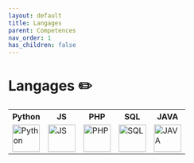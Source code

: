 ```yaml
---
layout: default
title: Langages
parent: Competences
nav_order: 1
has_children: false
---
```


# Langages ✏️
<table>
    <tr>
        <th>Python</th>
        <th>JS</th>
        <th>PHP</th>
        <th>SQL</th>
        <th>JAVA</th>
    </tr>
    <tr>
        <td><img src="https://upload.wikimedia.org/wikipedia/commons/thumb/c/c3/Python-logo-notext.svg/1869px-Python-logo-notext.svg.png" title="Python" alt="Python" width="55" height="55"/></td>
        <td><img src="https://upload.wikimedia.org/wikipedia/commons/thumb/9/99/Unofficial_JavaScript_logo_2.svg/1024px-Unofficial_JavaScript_logo_2.svg.png" title="JS" alt="JS" width="55" height="55"/></td>
        <td><img src="https://upload.wikimedia.org/wikipedia/commons/thumb/2/27/PHP-logo.svg/2560px-PHP-logo.svg.png" title="PHP" alt="PHP" width="55" height="55"/></td>
        <td><img src="https://www.svgrepo.com/show/331760/sql-database-generic.svg" title="SQL" alt="SQL" width="55" height="55"/></td>
        <td><img src="https://upload.wikimedia.org/wikipedia/fr/2/2e/Java_Logo.svg" title="JAVA" alt="JAVA" width="55" height="55"/></td>
    </tr>
</table>
